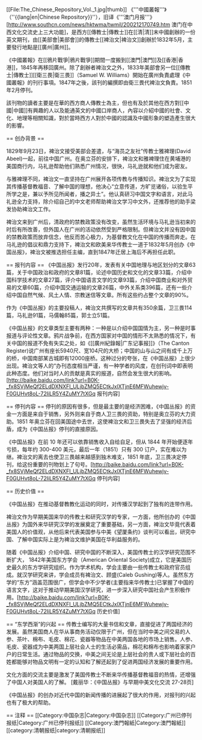 [[File:The_Chinese_Repository_Vol._1.jpg|thumb]]
《'''中國叢報'''》（''{{lang|en|Chinese Repository}}''），旧译《'''澳门月报'''》<ref>[http://www.southcn.com/news/hktwma/twmil/200212170749.htm  澳门在中西文化交流史上三大功能]</ref>，是西方[[傳教士|傳教士]]在[[清|清]]末中國創辦的一份英文期刊，由[[美部會|美部會]]的傳教士[[裨治文|裨治文]]創辦於1832年5月，主要發行地點是[[廣州|廣州]]。

《中國叢報》在[[鴉片戰爭|鴉片戰爭]]期間一度搬到[[澳門|澳門]]及[[香港|香港]]，1845年再移回廣州。除了創辦者裨治文之外，1833年美部會另一位[[傳教士|傳教士]][[衛三畏|衛三畏]]（Samuel W. Williams）開始在廣州負責處理《中國叢報》的刊行事項。1847年之後，該刊的編撰即由衛三畏代裨治文負責。1851年2月停刊。

該刊物的讀者主要是在華的西方商人傳教士為主，但也有及於其他在西方對[[中國|中國]]有興趣的人以及能通英文的中國口岸商人，內容以介紹中國的社會、文化、地理等相關知識，對於當時西方人對於中國的認識及中國形象的塑造產生很大的影響。

== 创办背景 ==

1829年9月23日，裨治文接受美部会差遣，与“海员之友社”传教士雅裨理(David Abeel)一起，前往中国广州。在奥立芬的安排下，裨治文和雅裨理住在黄埔港的美国商行内，马礼逊帮助他们熟悉广州情况，很快，马礼逊就和他们成为密友。

与雅裨理不同，裨治文一直坚持在广州展开各项传教与传播知识。裨治文为了实现其传播基督教福音、了解中国的理想，他决心“立意传道，方旷览诸俗，以验生平所学之是，兼以予所见所闻者，播之异土”。他认真研习中国文字和语言，对此马礼逊全力支持，除介绍自己的中文老师帮助裨治文学习中文外，还推荐他的助手梁发协助裨治文工作。

裨治文来到广州后，清政府的禁教政策没有改变，虽然生活环境与马礼逊当初来的时后有所改善，但外国人在广州的活动依然受到严格限制。但裨治文并没有因中国的禁教政策而放弃信念，他反而苦心极力，为基督教文化在中国的传播而奔走。在马礼逊的倡议和鼎力支持下，裨治文和欧美来华传教士一道于1832年5月创办《中国丛报》，裨治文被推选担任主编，直到1847年迁居上海后不再担任此职。

== 报刊内容 ==
《中国丛报》发行20年，发表有关中国地理与地区划分的文章63篇，关于中国政治和政府的文章81篇，论述中国历史和文化的文章33篇，介绍中国科学技术的文章27篇，评介中国语言文学的文章93篇，介绍中国商业和对外贸易的文章60篇，介绍中国交通运输的文章26篇，中外关系类396篇，还有一些介绍中国自然气候、风土人情、宗教迷信等文章。所有这些约占整个文章的90%。

作为《中国丛报》的主要投稿人，裨治文共撰写的文章共有350余篇，卫三畏114篇，马礼逊91篇，马儒翰85篇，郭士立51篇。

《中国丛报》的文章类型主要有两种：一种是以介绍中国国情为主，另一种是时事报道与评论性文章。鸦片战争前，在西方国家对中国的情形不太熟悉的情况下，有关中国的报道不免有失实之处，如《[[廣州紀錄報|广东记事报]]》（The Canton Register)说广州有座长5940尺、宽104尺的大桥；中国的山与山之间有成千上万的桥，中国南部某古城即有12000座桥。这种过分的夸张，在《中国丛报》上很少出现。裨治文等人的“办刊态度相当严谨，有一种学者的风度，在创刊词中即表明此种态度。他们对当时人的贡献是真实的报道，自然会发生很大的影响。<ref>[http://baike.baidu.com/link?url=B0K-_fx8SVjMeQf2ELdDXNXFI_ULjbZMQ5ECtkJxlXTjnE6MFWuhewjv-F0GUHvt8oL-72IiLR5Y4ZuMY7tXGq  报刊内容]</ref>

== 停刊内容 ==
停刊的原因有很多，但是最主要的是经济困难，《中国丛报》的资金一方面是来自于销售，另外则来自于商人卫三畏的资助，特别是奥立芬的大力资助。1851 年奥立芬在回美国途中去世，这使裨治文和卫三畏失去了坚强的经济后盾，成为《中国丛报》停刊的直接原因。

《中国丛报》在前 10 年还可以依靠销售收入自给自足，但从 1844 年开始便逐年亏损，每年约 300-400 美元，最后一年（1851）只有 300 订户，实在难以为继。裨治文的离去也使卫三畏越来越感到独木难支，1851 年底，卫三畏决定停刊，给这份重要的刊物划上了句号。<ref>[http://baike.baidu.com/link?url=B0K-_fx8SVjMeQf2ELdDXNXFI_ULjbZMQ5ECtkJxlXTjnE6MFWuhewjv-F0GUHvt8oL-72IiLR5Y4ZuMY7tXGq  停刊内容]</ref>

== 历史价值 ==

《中国丛报》在推动基督教教化运动的同时，对传播汉学起到了独有的连带作用。

裨治文作为早期美国来华的传教士和研究汉学的专家，一方面，他所创办的《中国丛报》为国外来华研究汉学的发展奠定了重要基础，另一方面，裨治文毕竟代表着美国人的价值观，从他后来代表美国参与中美《望厦条约》谈判可以看出，研究中国、了解中国实际上是为裨治文维护美国在华利益服务的。

随着《中国丛报》介绍中国、研究中国的不断深入，美国传教士的汉学研究范围不断扩大， 1842年美国东方学会（American Oriental Society)成立，它是美国历史最久的东方学研究组织。作为学术机构，学会主要由一些传教士和政府官员组成。就汉学研究来讲，学会成员有裨治文、顾盛(Caleb Gushing)等人。虽然东方学的“东方”涵盖范围很广，但学会中不少学者(主要指来华传教士)已掌握了中国的语言文字，这对于推动早期美国汉学研究，进一步深入研究中国社会产生积极作用。<ref>[http://baike.baidu.com/link?url=B0K-_fx8SVjMeQf2ELdDXNXFI_ULjbZMQ5ECtkJxlXTjnE6MFWuhewjv-F0GUHvt8oL-72IiLR5Y4ZuMY7tXGq  历史价值]</ref>

== “东学西渐”的兴起 ==
传教士编写的大量书信和文章，直接促进了两国经济的发展。虽然美国商人在华从事商务活动仅限于广州，但在当时中美之间交易的人参、茶叶、棉布、毛皮、棉花、瓷器等物品在中美两国各地的市场上销售。人参、毛皮、瓷器成为中美两国上层社会人士的生活必需品，棉花和棉布也影响着家家户户的日常生活。通过物品的交换，中美之间无论是上层社会的贵人或下层社会的百姓都能够对物品文明有一定的认知和了解还起到了促进两国经济发展的重要作用。

文化方面的交流主要是激发了美国传教士不断来华传播基督教福音的热情，还增强了中国人对美国人的了解。<ref> [戴丽华：《中国丛报》与早期中美文化交流 27-28页] </ref>

《中国丛报》的创办对近代中国的新闻传播的进展起了很大的作用，对报刊的兴起也有了极大的帮助。

== 注释 ==
<references />
[[Category:中国杂志|Category:中国杂志]]
[[Category:广州已停刊报纸|Category:广州已停刊报纸]]
[[Category:澳門報紙|Category:澳門報紙]]
[[category:清朝报纸|category:清朝报纸]]